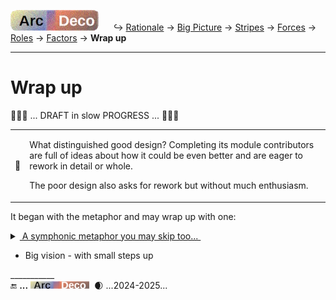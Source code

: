 ﻿[![Arc Deco.](../../../../_rsc/_img/ArcDeco/ArcDeco-bar-h33px_rounded.png)](../../README.md) &nbsp;&nbsp;&nbsp;&nbsp;&nbsp;↪️&nbsp;[Rationale](../01.Rationale/README.md) -> 
[Big&nbsp;Picture](../02.BigPict/README.md) -> [Stripes](../03.Stripes/README.md) -> [Forces](../04.Forces/README.md) -> [Roles](../05.Roles/README.md) -> [Factors](../06.Factors/README.md) -> **Wrap&nbsp;up**

---

# Wrap up

🚧🚧🚧 ... DRAFT in slow PROGRESS ... 🚧🚧🚧

<table align="center"><tr></tr><tr><td>💬</td><td>
 
What distinguished good design? Completing its module contributors are full of ideas about how it could be even better and are eager to rework in detail or whole.

The poor design also asks for rework but without much enthusiasm.

</td></tr></table>

It began with the metaphor and may wrap up with one:

<details><summary><ins>&nbsp;A symphonic metaphor you may skip too...&nbsp;</ins></summary>

The composer and conductor may or not play one or two instruments, rarely few but never some.

\___________</details>


+ Big vision - with small steps up

\___________\
🔚 **...** <picture><img alt="&nbsp;&nbsp;&nbsp;&nbsp;Arc Deco" src="../../../../_rsc/_img/ArcDeco/ArcDeco-bar-12px.jpg"
title="Arc&nbsp;&nbsp;&nbsp;&nbsp;&nbsp;ARChitecture&#013;&#010;D&nbsp;&nbsp;&nbsp;&nbsp;&nbsp;&nbsp;&nbsp;Design&#013;&#010;e&nbsp;&nbsp;&nbsp;&nbsp;&nbsp;&nbsp;&nbsp;&nbsp;dEvelopment&#013;&#010;co&nbsp;&nbsp;&nbsp;&nbsp;&nbsp;&nbsp;COde"/></picture>
&nbsp;🌒 ...2024-2025...
